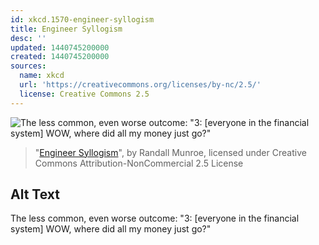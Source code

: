 ```yaml
---
id: xkcd.1570-engineer-syllogism
title: Engineer Syllogism
desc: ''
updated: 1440745200000
created: 1440745200000
sources:
  name: xkcd
  url: 'https://creativecommons.org/licenses/by-nc/2.5/'
  license: Creative Commons 2.5
---
```

![The less common, even worse outcome: "3: \[everyone in the financial system\] WOW, where did all my money just go?"](https://imgs.xkcd.com/comics/engineer_syllogism.png)
> "[Engineer Syllogism](https://xkcd.com/1570/)", by Randall Munroe, licensed under Creative Commons Attribution-NonCommercial 2.5 License

## Alt Text
The less common, even worse outcome: "3: \[everyone in the financial system\] WOW, where did all my money just go?"
